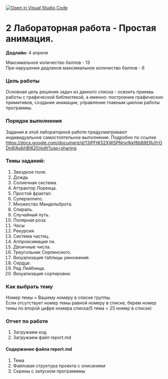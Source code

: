 [![Open in Visual Studio Code](https://classroom.github.com/assets/open-in-vscode-f059dc9a6f8d3a56e377f745f24479a46679e63a5d9fe6f495e02850cd0d8118.svg)](https://classroom.github.com/online_ide?assignment_repo_id=7057733&assignment_repo_type=AssignmentRepo)
# 2 Лабораторная работа - Простая анимация.   
__Дедлайн:__ 4 апреля  

Максимальное количество баллов - 13  
При нарушение дедланов максимальное количество баллов - 6
### Цель работы
Основная цель решения задач из данного списка - освоить приемы работы с графической библиотекой, а именно: построение графических примитивов, создание анимации, управление главным циклом работы программы. 
### Порядок выполнения
Задания в этой лабораторной работе предусматривают индивидуальное самостоятельное выполнение.
Подробно по ссылке https://docs.google.com/document/d/13jPFtK52XWSPNrjvfkkf6bB8ERuYrODn6IAobhBI620/edit?usp=sharing.   
### Темы заданий:
1. Звездное поле.   
2. Дождь    
3. Солнечная система.   
4. Аттрактор Лоренца.   
5. Простой фрактал.   
6. Суперэллипс.   
7. Множество Мандельброта.   
8. Спираль.   
9. Случайный путь.   
10. Полярная роза     
11. Часы     
12. Рекурсия.   
13. Система частиц.   
14. Аппроксимация пи.   
15. Двоичные числа.   
16. Треугольник Серпинского.   
17. Визуализация таблицы умножения.   
18. Сердце.   
19. Ряд Лейбница.   
20. Визуализация сортировки.   
### Как выбрать тему
Номер темы = Вашему номеру в списке группы.   
Если отсутствует номер темы равной номеру в списке, берем номер темы по второй цифре номера списка(5 тема = 25 номер в списке)   
### Отчет по работе
1. Загружаем код
2. Загружаем файл report.md
#### Содержание файла report.md
1. Тема
2. Файловая структура проекта с описанием
3. Скрины с запуском программмы
